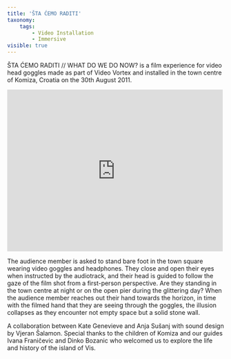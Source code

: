 ```yaml
---
title: 'ŠTA ĆEMO RADITI'
taxonomy:
    tags:
        - Video Installation
        - Immersive
visible: true
---
```


ŠTA ĆEMO RADITI // WHAT DO WE DO NOW? is a film experience for video head goggles made as part of Video Vortex and installed in the town centre of Komiza, Croatia on the 30th August 2011.

<iframe src="https://player.vimeo.com/video/28681030" width="500" height="375" frameborder="0" webkitallowfullscreen mozallowfullscreen allowfullscreen></iframe> 

The audience member is asked to stand bare foot in the town square wearing video goggles and headphones. They close and open their eyes when instructed by the audiotrack, and their head is guided to follow the gaze of the film shot from a first-person perspective. Are they standing in the town centre at night or on the open pier during the glittering day? When the audience member reaches out their hand towards the horizon, in time with the filmed hand that they are seeing through the goggles, the illusion collapses as they encounter not empty space but a solid stone wall.

A collaboration between Kate Genevieve and Anja Sušanj with sound design by Vjeran Šalamon. Special thanks to the children of Komiza and our guides Ivana Franičevic and Dinko Bozanic who welcomed us to explore the life and history of the island of Vis.

